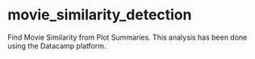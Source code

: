 # movie_similarity_detection
Find Movie Similarity from Plot Summaries. This analysis has been done using the Datacamp platform.
